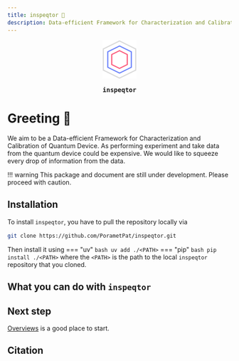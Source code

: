 ```yaml
---
title: inspeqtor 🖖
description: Data-efficient Framework for Characterization and Calibration of Quantum Device. As performing experiment and take data from the quantum device could be expensive. Let squeeze every drop of information from the data.
---
```


<div style="text-align: center;">
    <img src="assets/inspeqtor_logo.svg" alt="Alt Text" style="width:15%; height:auto;">
    <p style="font-weight: bold; font-family: monospace;">
        inspeqtor
    </p>
</div>

# Greeting 🖖

We aim to be a Data-efficient Framework for Characterization and Calibration of Quantum Device. As performing experiment and take data from the quantum device could be expensive. We would like to squeeze every drop of information from the data.

!!! warning
    This package and document are still under development. Please proceed with caution.

## Installation

To install `inspeqtor`, you have to pull the repository locally via

``` bash
git clone https://github.com/PorametPat/inspeqtor.git
```

Then install it using
=== "uv"
    ``` bash
    uv add ./<PATH>
    ```
=== "pip"
    ``` bash
    pip install ./<PATH>
    ```
where the `<PATH>` is the path to the local `inspeqtor` repository that you cloned.

<!-- === "uv"
    ``` bash
    uv add inspeqtor
    ```
=== "pip"
    ``` bash
    pip install inspeqtor
    ``` -->

## What you can do with `inspeqtor`

## Next step

[Overviews](./tutorials/overviews.md) is a good place to start.

## Citation
